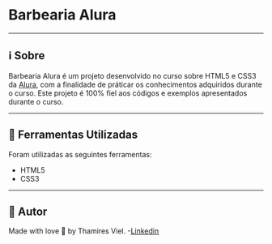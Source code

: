 # Barbearia Alura

---
## :information_source: Sobre
Barbearia Alura é um projeto desenvolvido no curso sobre HTML5 e CSS3 da [Alura](https://www.alura.com.br/), com a finalidade de práticar os conhecimentos adquiridos durante o curso.
Este projeto é 100% fiel aos códigos e exemplos apresentados durante o curso.

---
## :open_file_folder: Ferramentas Utilizadas
Foram utilizadas as seguintes ferramentas:
- HTML5
- CSS3
---

## :bookmark: Autor
Made with love :purple_heart: by Thamires Viel.
-[Linkedin](https://www.linkedin.com/in/thamiresviel)


